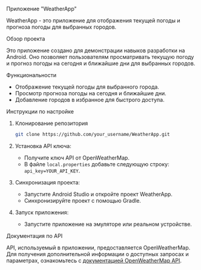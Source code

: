 
 Приложение "WeatherApp"

WeatherApp - это приложение для отображения текущей погоды и прогноза погоды для выбранных городов.

 Обзор проекта

Это приложение создано для демонстрации навыков разработки на Android. Оно позволяет пользователям просматривать текущую погоду и прогноз погоды на сегодня и ближайшие дни для выбранных городов.

Функциональности

- Отображение текущей погоды для выбранного города.
- Просмотр прогноза погоды на сегодня и ближайшие дни.
- Добавление городов в избранное для быстрого доступа.

Инструкции по настройке

1. Клонирование репозитория
   ```bash
   git clone https://github.com/your_username/WeatherApp.git
   ```

2. Установка API ключа:
   - Получите ключ API от OpenWeatherMap.
   - В файле `local.properties` добавьте следующую строку: `api_key=YOUR_API_KEY`.

3. Синхронизация проекта:
   - Запустите Android Studio и откройте проект WeatherApp.
   - Синхронизируйте проект с помощью Gradle.

4. Запуск приложения:
   - Запустите приложение на эмуляторе или реальном устройстве.

 Документация по API

API, используемый в приложении, предоставляется OpenWeatherMap. Для получения дополнительной информации о доступных запросах и параметрах, ознакомьтесь с [документацией OpenWeatherMap API](https://openweathermap.org/api).
